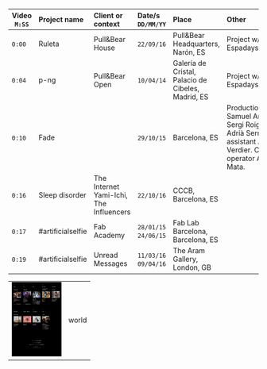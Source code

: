 | Video `M:SS` | Project name | Client or context | Date/s `DD/MM/YY` | Place | Other |
|---|:---|:---|:---|:---|:---|
| `0:00` | Ruleta | Pull&Bear House | `22/09/16` | Pull&Bear Headquarters, Narón, ES | Project w/ Espadaysantacruz |
| `0:04` | p-ng | Pull&Bear Open | `10/04/14` | Galería de Cristal, Palacio de Cibeles, Madrid, ES | Project w/ Espadaysantacruz |
| `0:10` | Fade |  | `29/10/15` | Barcelona, ES | Production by Samuel Angulo, Sergi Roigé and Adrià Serrano w/ assistant Agathe Verdier. Camera operator Arnau Mata. |
| `0:16` | Sleep disorder | The Internet Yami-Ichi, The Influencers | `22/10/16` | CCCB, Barcelona, ES |  |
| `0:17` | #artificialselfie | Fab Academy | `28/01/15` `24/06/15` | Fab Lab Barcelona, Barcelona, ES |  |
| `0:19` | #artificialselfie | Unread Messages | `11/03/16` `09/04/16` | The Aram Gallery, London, GB |  |

<table style="border: none;">
    <tr>
        <td>
            <img width="100" height="150" src="compo.jpg">
        </td>
        <td>
            world
        </td>
    </tr>
</table>